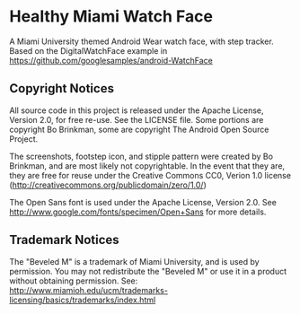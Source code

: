 Healthy Miami Watch Face
===================================

A Miami University themed Android Wear watch face, with step tracker. Based on the DigitalWatchFace example in https://github.com/googlesamples/android-WatchFace

Copyright Notices
-------

All source code in this project is released under the Apache License, Version 2.0, for free re-use. See the LICENSE file. Some portions are copyright Bo Brinkman, some are copyright The Android Open Source Project.

The screenshots, footstep icon, and stipple pattern were created by Bo Brinkman, and are most likely not copyrightable. In the event that they are, they are free for reuse under the Creative Commons CC0, Verion 1.0 license (http://creativecommons.org/publicdomain/zero/1.0/)

The Open Sans font is used under the Apache License, Version 2.0. See http://www.google.com/fonts/specimen/Open+Sans for more details.

Trademark Notices
------

The "Beveled M" is a trademark of Miami University, and is used by permission. You may not redistribute the "Beveled M" or use it in a product without obtaining permission. See: http://www.miamioh.edu/ucm/trademarks-licensing/basics/trademarks/index.html
